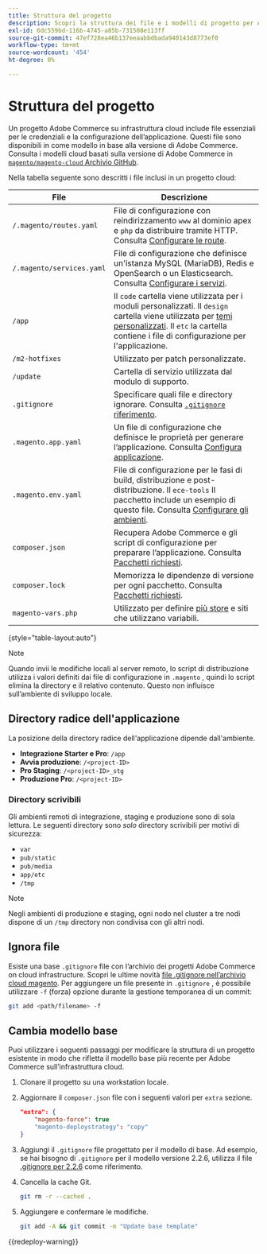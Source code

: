 ```yaml
---
title: Struttura del progetto
description: Scopri la struttura dei file e i modelli di progetto per Adobe Commerce sull’infrastruttura cloud.
exl-id: 6dc559bd-116b-4745-a85b-731508e113ff
source-git-commit: 47ef728ea46b137eeaabbdbada940143d8773ef0
workflow-type: tm+mt
source-wordcount: '454'
ht-degree: 0%

---
```


# Struttura del progetto

Un progetto Adobe Commerce su infrastruttura cloud include file essenziali per le credenziali e la configurazione dell’applicazione. Questi file sono disponibili in come modello in base alla versione di Adobe Commerce. Consulta i modelli cloud basati sulla versione di Adobe Commerce in [`magento/magento-cloud` Archivio GitHub](https://github.com/magento/magento-cloud).

Nella tabella seguente sono descritti i file inclusi in un progetto cloud:

| File | Descrizione |
| ------------------------- | ------------ |
| `/.magento/routes.yaml` | File di configurazione con reindirizzamento `www` al dominio apex e `php` da distribuire tramite HTTP. Consulta [Configurare le route](../routes/routes-yaml.md). |
| `/.magento/services.yaml` | File di configurazione che definisce un&#39;istanza MySQL (MariaDB), Redis e OpenSearch o un Elasticsearch. Consulta [Configurare i servizi](../services/services-yaml.md). |
| `/app` | Il `code` cartella viene utilizzata per i moduli personalizzati. Il `design` cartella viene utilizzata per [temi personalizzati](../store/custom-theme.md). Il `etc` la cartella contiene i file di configurazione per l&#39;applicazione. |
| `/m2-hotfixes` | Utilizzato per patch personalizzate. |
| `/update` | Cartella di servizio utilizzata dal modulo di supporto. |
| `.gitignore` | Specificare quali file e directory ignorare. Consulta [`.gitignore` riferimento](#ignoring-files). |
| `.magento.app.yaml` | Un file di configurazione che definisce le proprietà per generare l’applicazione. Consulta [Configura applicazione](../application/configure-app-yaml.md). |
| `.magento.env.yaml` | File di configurazione per le fasi di build, distribuzione e post-distribuzione. Il `ece-tools` Il pacchetto include un esempio di questo file. Consulta [Configurare gli ambienti](../environment/configure-env-yaml.md). |
| `composer.json` | Recupera Adobe Commerce e gli script di configurazione per preparare l’applicazione. Consulta [Pacchetti richiesti](../development/overview.md#required-packages). |
| `composer.lock` | Memorizza le dipendenze di versione per ogni pacchetto. Consulta [Pacchetti richiesti](../development/overview.md#required-packages). |
| `magento-vars.php` | Utilizzato per definire [più store](../store/multiple-sites.md) e siti che utilizzano variabili. |

{style="table-layout:auto"}

>[!NOTE]
>
>Quando invii le modifiche locali al server remoto, lo script di distribuzione utilizza i valori definiti dai file di configurazione in `.magento` , quindi lo script elimina la directory e il relativo contenuto. Questo non influisce sull’ambiente di sviluppo locale.

## Directory radice dell&#39;applicazione

La posizione della directory radice dell&#39;applicazione dipende dall&#39;ambiente.

- **Integrazione Starter e Pro**: `/app`
- **Avvia produzione**: `/<project-ID>`
- **Pro Staging**: `/<project-ID>_stg`
- **Produzione Pro**: `/<project-ID>`

### Directory scrivibili

Gli ambienti remoti di integrazione, staging e produzione sono di sola lettura. Le seguenti directory sono *solo* directory scrivibili per motivi di sicurezza:

- `var`
- `pub/static`
- `pub/media`
- `app/etc`
- `/tmp`

>[!NOTE]
>
>Negli ambienti di produzione e staging, ogni nodo nel cluster a tre nodi dispone di un `/tmp` directory non condivisa con gli altri nodi.

## Ignora file

Esiste una base `.gitignore` file con l’archivio dei progetti Adobe Commerce on cloud infrastructure. Scopri le ultime novità [file .gitignore nell’archivio cloud magento](https://github.com/magento/magento-cloud/blob/master/.gitignore). Per aggiungere un file presente in `.gitignore` , è possibile utilizzare `-f` (forza) opzione durante la gestione temporanea di un commit:

```bash
git add <path/filename> -f
```

## Cambia modello base

Puoi utilizzare i seguenti passaggi per modificare la struttura di un progetto esistente in modo che rifletta il modello base più recente per Adobe Commerce sull’infrastruttura cloud.

1. Clonare il progetto su una workstation locale.

1. Aggiornare il `composer.json` file con i seguenti valori per `extra` sezione.

   ```json
   "extra": {
       "magento-force": true
       "magento-deploystrategy": "copy"
   }
   ```

1. Aggiungi il `.gitignore` file progettato per il modello di base. Ad esempio, se hai bisogno di `.gitignore` per il modello versione 2.2.6, utilizza il file [.gitignore per 2.2.6](https://github.com/magento/magento-cloud/blob/2.2.6/.gitignore) come riferimento.

1. Cancella la cache Git.

   ```bash
   git rm -r --cached .
   ```

1. Aggiungere e confermare le modifiche.

   ```bash
   git add -A && git commit -m "Update base template"
   ```

{{redeploy-warning}}
